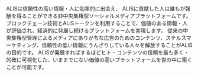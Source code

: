 ALISは信頼性の高い情報・人に効率的に出会え、
ALISに貢献した人は誰もが報酬を得ることができる非中央集権型ソーシャルメディアプラットフォームです。
ブロックチェーン技術とALISトークンを利用することで、価値のある情報・人が評価され、経済的に発展し続けるプラットフォームを実現します。
従来の中央集権型管理によるメディアにありがちな広告のためのコンテンツ、ステルスマーケティング、信頼性の低い情報にうんざりしている人々を解放することがALISの目的です。
ALISが発展すればするほどヒト・コンテンツの信頼を最も多く・的確に可視化した、いままでにない価値の高いプラットフォームを世の中に築くことが可能です。
